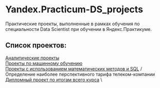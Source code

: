 # Yandex.Practicum-DS_projects

Практические проекты, выполненные в рамках обучения по специальности Data Scientist при обучении в Яндекс.Практикуме.

## Список проектов:
[Аналитические проекты](https://github.com/ElenaErmilova22/Yandex.Practicum-DS_projects/tree/main/Аналитика) \
[Проекты по машинному обучению](https://github.com/ElenaErmilova22/Yandex.Practicum-DS_projects/tree/main/Машинное%20обучение) \
[Проекты с использованием математических методов и SQL](https://github.com/ElenaErmilova22/Yandex.Practicum-DS_projects/tree/main/Аналитика/Определение%20наиболее%20перспективного%20тарифа%20телеком-компании) / Определение наиболее перспективного тарифа телеком-компании \
[Дипломный проект по итогам всего курса](https://github.com/ElenaErmilova22/Yandex.Practicum-DS_projects/tree/main/Дипломный%20проект%20по%20прогнозированию%20оттока%20клиентов%20телеком-компании) \
